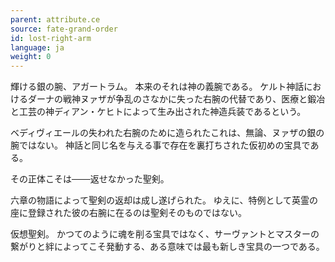```yaml
---
parent: attribute.ce
source: fate-grand-order
id: lost-right-arm
language: ja
weight: 0
---
```


輝ける銀の腕、アガートラム。
本来のそれは神の義腕である。
ケルト神話におけるダーナの戦神ヌァザが争乱のさなかに失った右腕の代替であり、医療と鍛冶と工芸の神ディアン・ケヒトによって生み出された神造兵装であるという。

ベディヴィエールの失われた右腕のために造られたこれは、無論、ヌァザの銀の腕ではない。
神話と同じ名を与える事で存在を裏打ちされた仮初めの宝具である。

その正体こそは───返せなかった聖剣。

六章の物語によって聖剣の返却は成し遂げられた。
ゆえに、特例として英霊の座に登録された彼の右腕に在るのは聖剣そのものではない。

仮想聖剣。
かつてのように魂を削る宝具ではなく、サーヴァントとマスターの繋がりと絆によってこそ発動する、ある意味では最も新しき宝具の一つである。
